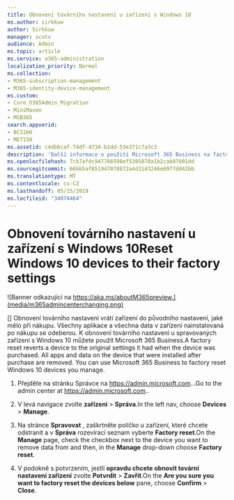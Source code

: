 ```yaml
---
title: Obnovení továrního nastavení u zařízení s Windows 10
ms.author: sirkkuw
author: Sirkkuw
manager: scotv
audience: Admin
ms.topic: article
ms.service: o365-administration
localization_priority: Normal
ms.collection:
- M365-subscription-management
- M365-identity-device-management
ms.custom:
- Core_O365Admin_Migration
- MiniMaven
- MSB365
search.appverid:
- BCS160
- MET150
ms.assetid: c4db6caf-74df-4734-b1dd-53e371c7a3c3
description: 'Další informace o použití Microsoft 365 Business na factory reset zařízení Windows 10. '
ms.openlocfilehash: 7cb7afdc947766598ef5385078a1b2cab87601dd
ms.sourcegitcommit: 66bb5af851947078872a4d31d3246e69f7dd42bb
ms.translationtype: MT
ms.contentlocale: cs-CZ
ms.lasthandoff: 05/15/2019
ms.locfileid: "34074464"
---
```

# <a name="reset-windows-10-devices-to-their-factory-settings"></a><span data-ttu-id="2474f-103">Obnovení továrního nastavení u zařízení s Windows 10</span><span class="sxs-lookup"><span data-stu-id="2474f-103">Reset Windows 10 devices to their factory settings</span></span>

![Banner odkazující na https://aka.ms/aboutM365preview.](media/m365admincenterchanging.png)

<span data-ttu-id="2474f-p101">[] Obnovení továrního nastavení vrátí zařízení do původního nastavení, jaké mělo při nákupu. Všechny aplikace a všechna data v zařízení nainstalovaná po nákupu se odeberou. K obnovení továrního nastavení u spravovaných zařízení s Windows 10 můžete použít Microsoft 365 Business.</span><span class="sxs-lookup"><span data-stu-id="2474f-p101">A factory reset reverts a device to the original settings it had when the device was purchased. All apps and data on the device that were installed after purchase are removed. You can use Microsoft 365 Business to factory reset Windows 10 devices you manage.</span></span>
  
1. <span data-ttu-id="2474f-108">Přejděte na stránku Správce na <a href="https://go.microsoft.com/fwlink/p/?linkid=837890" target="_blank">https://admin.microsoft.com</a>...</span><span class="sxs-lookup"><span data-stu-id="2474f-108">Go to the admin center at <a href="https://go.microsoft.com/fwlink/p/?linkid=837890" target="_blank">https://admin.microsoft.com</a>..</span></span> 
    
2. <span data-ttu-id="2474f-109">V levá navigace zvolte **zařízení** \> **Správa**.</span><span class="sxs-lookup"><span data-stu-id="2474f-109">In the left nav, choose **Devices** \> **Manage**.</span></span>

3. <span data-ttu-id="2474f-110">Na stránce **Spravovat** , zaškrtněte políčko u zařízení, které chcete odstranit a v **Správa** rozevírací seznam vyberte **Factory reset**.</span><span class="sxs-lookup"><span data-stu-id="2474f-110">On the **Manage** page, check the checkbox next to the device you want to remove data from and then, in the **Manage** drop-down choose **Factory reset**.</span></span>
    
4. <span data-ttu-id="2474f-111">V podokně s potvrzením, jestli **opravdu chcete obnovit tovární nastavení zařízení** zvolte **Potvrdit** \> **Zavřít**.</span><span class="sxs-lookup"><span data-stu-id="2474f-111">On the **Are you sure you want to factory reset the devices below** pane, choose **Confirm** \> **Close**.</span></span>
    
  


